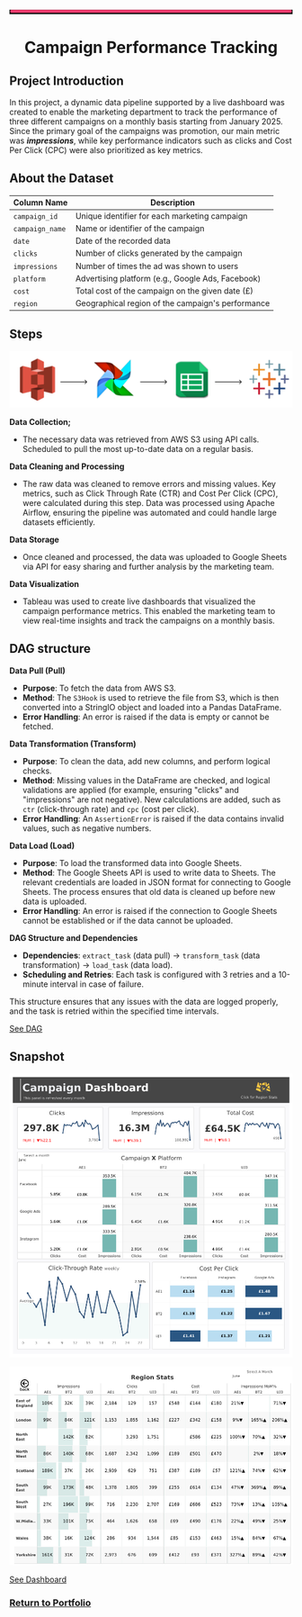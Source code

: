 ![image](https://github.com/AtilaKzlts/Airflow-Campaign/blob/main/assets/Bar.svg)


<div align="center"> <h1>Campaign Performance Tracking</h1> </p> </div>



## Project Introduction
In this project, a dynamic data pipeline supported by a live dashboard was created to enable the marketing department to track the performance of three different campaigns on a monthly basis starting from January 2025. Since the primary goal of the campaigns was promotion, our main metric was ***impressions***, while key performance indicators such as clicks and Cost Per Click (CPC) were also prioritized as key metrics.

## About the Dataset

| **Column Name**            | **Description**                                          |
|----------------------------|----------------------------------------------------------|
| `campaign_id`               | Unique identifier for each marketing campaign            |
| `campaign_name`             | Name or identifier of the campaign                       |
| `date`                      | Date of the recorded data                                |
| `clicks`                    | Number of clicks generated by the campaign               |
| `impressions`               | Number of times the ad was shown to users                |
| `platform`                  | Advertising platform (e.g., Google Ads, Facebook)        |
| `cost`                      | Total cost of the campaign on the given date (£)       |
| `region`                    | Geographical region of the campaign's performance        |


## Steps

![image](https://github.com/AtilaKzlts/Airflow-Campaign/blob/main/assets/airflowsheets.svg)

**Data Collection;**

+ The necessary data was retrieved from AWS S3 using API calls.
Scheduled to pull the most up-to-date data on a regular basis.

**Data Cleaning and Processing**
+ The raw data was cleaned to remove errors and missing values.
Key metrics, such as Click Through Rate (CTR) and Cost Per Click (CPC), were calculated during this step.
Data was processed using Apache Airflow, ensuring the pipeline was automated and could handle large datasets efficiently.

**Data Storage**
+ Once cleaned and processed, the data was uploaded to Google Sheets via API for easy sharing and further analysis by the marketing team.

**Data Visualization**
+ Tableau was used to create live dashboards that visualized the campaign performance metrics.
This enabled the marketing team to view real-time insights and track the campaigns on a monthly basis.

## DAG structure

**Data Pull (Pull)**

- **Purpose**: To fetch the data from AWS S3.
- **Method**: The `S3Hook` is used to retrieve the file from S3, which is then converted into a StringIO object and loaded into a Pandas DataFrame.
- **Error Handling**: An error is raised if the data is empty or cannot be fetched.

**Data Transformation (Transform)**

- **Purpose**: To clean the data, add new columns, and perform logical checks.
- **Method**: Missing values in the DataFrame are checked, and logical validations are applied (for example, ensuring "clicks" and "impressions" are not negative). New calculations are added, such as `ctr` (click-through rate) and `cpc` (cost per click).
- **Error Handling**: An `AssertionError` is raised if the data contains invalid values, such as negative numbers.

**Data Load (Load)**

- **Purpose**: To load the transformed data into Google Sheets.
- **Method**: The Google Sheets API is used to write data to Sheets. The relevant credentials are loaded in JSON format for connecting to Google Sheets. The process ensures that old data is cleaned up before new data is uploaded.
- **Error Handling**: An error is raised if the connection to Google Sheets cannot be established or if the data cannot be uploaded.

**DAG Structure and Dependencies**

- **Dependencies**: `extract_task` (data pull) → `transform_task` (data transformation) → `load_task` (data load).
- **Scheduling and Retries**: Each task is configured with 3 retries and a 10-minute interval in case of failure.

This structure ensures that any issues with the data are logged properly, and the task is retried within the specified time intervals.

[See DAG](https://github.com/AtilaKzlts/Airflow-Campaign/blob/main/assets/airflow_script.py)


## Snapshot

![image](https://github.com/AtilaKzlts/Airflow-Campaign/blob/main/assets/Dashboard%201.png) 

![image](https://github.com/AtilaKzlts/Airflow-Campaign/blob/main/assets/Dashboard%202.png) 

[See Dashboard](https://public.tableau.com/app/profile/atilla.kiziltas/viz/airlfow_2/Dashboard1)

### [**Return to Portfolio**](https://github.com/AtilaKzlts/Atilla-Portfolio)
